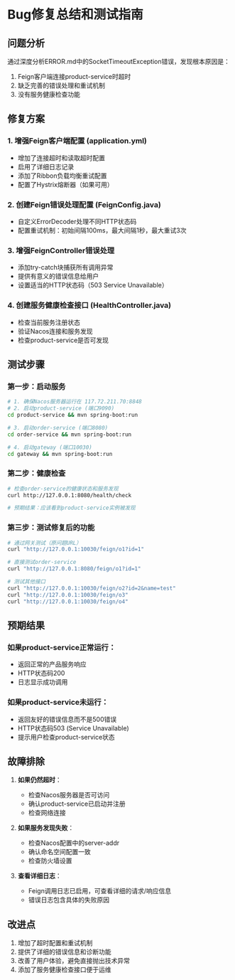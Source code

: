 # Bug修复总结和测试指南

## 问题分析
通过深度分析ERROR.md中的SocketTimeoutException错误，发现根本原因是：
1. Feign客户端连接product-service时超时
2. 缺乏完善的错误处理和重试机制
3. 没有服务健康检查功能

## 修复方案

### 1. 增强Feign客户端配置 (application.yml)
- 增加了连接超时和读取超时配置
- 启用了详细日志记录
- 添加了Ribbon负载均衡重试配置
- 配置了Hystrix熔断器（如果可用）

### 2. 创建Feign错误处理配置 (FeignConfig.java)
- 自定义ErrorDecoder处理不同HTTP状态码
- 配置重试机制：初始间隔100ms，最大间隔1秒，最大重试3次

### 3. 增强FeignController错误处理
- 添加try-catch块捕获所有调用异常
- 提供有意义的错误信息给用户
- 设置适当的HTTP状态码（503 Service Unavailable）

### 4. 创建服务健康检查接口 (HealthController.java)
- 检查当前服务注册状态
- 验证Nacos连接和服务发现
- 检查product-service是否可发现

## 测试步骤

### 第一步：启动服务
```bash
# 1. 确保Nacos服务器运行在 117.72.211.70:8848
# 2. 启动product-service (端口9090)
cd product-service && mvn spring-boot:run

# 3. 启动order-service (端口8080) 
cd order-service && mvn spring-boot:run

# 4. 启动gateway (端口10030)
cd gateway && mvn spring-boot:run
```

### 第二步：健康检查
```bash
# 检查order-service的健康状态和服务发现
curl http://127.0.0.1:8080/health/check

# 预期结果：应该看到product-service实例被发现
```

### 第三步：测试修复后的功能
```bash
# 通过网关测试（原问题URL）
curl "http://127.0.0.1:10030/feign/o1?id=1"

# 直接测试order-service
curl "http://127.0.0.1:8080/feign/o1?id=1"

# 测试其他接口
curl "http://127.0.0.1:10030/feign/o2?id=2&name=test"
curl "http://127.0.0.1:10030/feign/o3"
curl "http://127.0.0.1:10030/feign/o4"
```

## 预期结果

### 如果product-service正常运行：
- 返回正常的产品服务响应
- HTTP状态码200
- 日志显示成功调用

### 如果product-service未运行：
- 返回友好的错误信息而不是500错误
- HTTP状态码503 (Service Unavailable)
- 提示用户检查product-service状态

## 故障排除

1. **如果仍然超时**：
   - 检查Nacos服务器是否可访问
   - 确认product-service已启动并注册
   - 检查网络连接

2. **如果服务发现失败**：
   - 检查Nacos配置中的server-addr
   - 确认命名空间配置一致
   - 检查防火墙设置

3. **查看详细日志**：
   - Feign调用日志已启用，可查看详细的请求/响应信息
   - 错误日志包含具体的失败原因

## 改进点
1. 增加了超时配置和重试机制
2. 提供了详细的错误信息和诊断功能
3. 改善了用户体验，避免直接抛出技术异常
4. 添加了服务健康检查接口便于运维